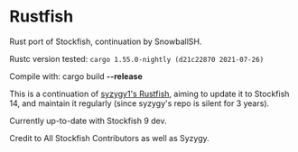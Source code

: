 # Rustfish

Rust port of Stockfish, continuation by SnowballSH.

Rustc version tested: `cargo 1.55.0-nightly (d21c22870 2021-07-26)`

Compile with: cargo build **--release**

This is a continuation of [syzygy1's Rustfish](https://github.com/syzygy1/Rustfish), aiming to update it to Stockfish
14, and maintain it regularly (since syzygy's repo is silent for 3 years).

Currently up-to-date with Stockfish 9 dev.

Credit to All Stockfish Contributors as well as Syzygy.
